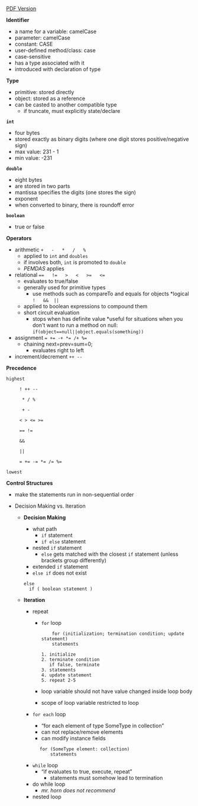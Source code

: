 [PDF Version](https://docs.google.com/document/d/1mMNRwakCbdr3xWm_WgD1ed8nnvzHWCFEgISdJZZwjAw/edit)

**Identifier**
* a name for a	variable: camelCase
* parameter: camelCase
* constant: CASE
* user-defined method/class: case
* case-sensitive
* has a type associated with it
* introduced with declaration of type

**Type**
* primitive: stored directly
* object: stored as a reference
* can be casted to another compatible type
	* if truncate, must explicitly state/declare

**`int`**
* four bytes
* stored exactly as binary digits (where one digit stores positive/negative sign)
* max value: 231 - 1
* min value: -231

**`double`**
* eight bytes
* are stored in two parts
* mantissa specifies the digits  (one stores the sign)
* exponent
* when converted to binary, there is roundoff error

**`boolean`**
* true or false

**Operators**
* arithmetic `+   -   *   /   %`
  * applied to `int` and `doubles`
  * if involves both, `int` is promoted to `double`
  * *PEMDAS* applies
* relational   `==   !=   >   <   >=   <=`
  * evaluates to true/false
  * generally used for primitive types
	  * use methods such as compareTo and equals for objects
*logical   `!   &&  ||`
  * applied to boolean expressions to compound them
  * short circuit evaluation
	  * stops when has definite value
	    *useful for situations when you don't want to run a method on null:
	    ` if(object==null||object.equals(something)) `
* assignment `= += -+ *= /+ %=`
	* chaining next=prev=sum=0;
	  * evaluates right to left
* increment/decrement `++ --`

**Precedence**

    highest
```
     ! ++ --

      * / %

      + -

     < > <= >=

     == !=

     &&

     ||

     = += -= *= /= %=
```

    lowest


**Control Structures**
* make the statements run in non-sequential order
* Decision Making vs. Iteration

  * **Decision Making**
	* what path
	  * `if` statement
	  * `if else` statement
    * nested `if` statement
	    * `else` gets matched with the closest `if` statement (unless brackets group differently)
	* extended `if` statement
	* `else if` does not exist
	```
	else
	  if ( boolean statement )
	```
  * **Iteration**
    * repeat
      * `for` loop
    
	    ```
    		for (initialization; termination condition; update statement)
	    	statements
	    
	    1. initialize
	    2. terminate condition
	       if false, terminate
	    3. statements
	    4. update statement
	    5. repeat 2-5
	    ```
      * loop variable should not have value changed inside loop body
      * scope of loop variable restricted to loop

    * `for each` loop
    	* “for each element of type SomeType in collection”
    	* can not replace/remove elements
    	* can modify instance fields
	```
		  for (SomeType element: collection)
			  statements
	```
	
    * `while` loop
      * “if evaluates to true, execute, repeat”
	    * statements must somehow lead to termination
    * do while loop
    	* *mr. horn does not recommend*
    * nested loop
